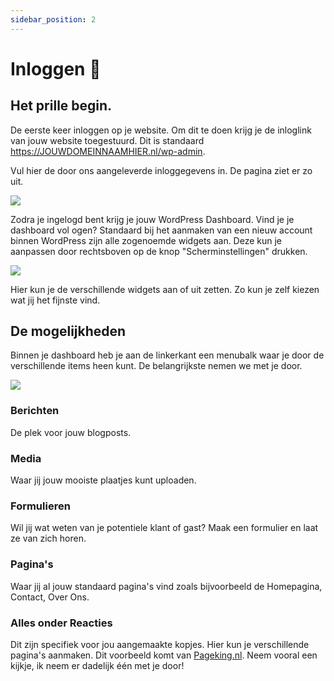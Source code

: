 ```yaml
---
sidebar_position: 2
---
```


# Inloggen 🔐

## Het prille begin.

De eerste keer inloggen op je website. Om dit te doen krijg je de inloglink van jouw website toegestuurd. Dit is standaard https://JOUWDOMEINNAAMHIER.nl/wp-admin.

Vul hier de door ons aangeleverde inloggegevens in. De pagina ziet er zo uit.

<img src="https://wiki.pageking.nl/img/wp-admin.png"></img>

Zodra je ingelogd bent krijg je jouw WordPress Dashboard. Vind je je dashboard vol ogen? Standaard bij het aanmaken van een nieuw account binnen WordPress zijn alle zogenoemde widgets aan. Deze kun je aanpassen door rechtsboven op de knop "Scherminstellingen" drukken.

<img src="https://wiki.pageking.nl/img/scherminstellingen.png"></img>

Hier kun je de verschillende widgets aan of uit zetten. Zo kun je zelf kiezen wat jij het fijnste vind.

## De mogelijkheden

Binnen je dashboard heb je aan de linkerkant een menubalk waar je door de verschillende items heen kunt. De belangrijkste nemen we met je door.

<img src="https://wiki.pageking.nl/img/sidebar.png"></img>

### Berichten

De plek voor jouw blogposts.

### Media

Waar jij jouw mooiste plaatjes kunt uploaden.

### Formulieren

Wil jij wat weten van je potentiele klant of gast? Maak een formulier en laat ze van zich horen.

### Pagina's

Waar jij al jouw standaard pagina's vind zoals bijvoorbeeld de Homepagina, Contact, Over Ons.

### Alles onder Reacties

Dit zijn specifiek voor jou aangemaakte kopjes. Hier kun je verschillende pagina's aanmaken. Dit voorbeeld komt van [Pageking.nl](https://pageking.nl). Neem vooral een kijkje, ik neem er dadelijk één met je door!